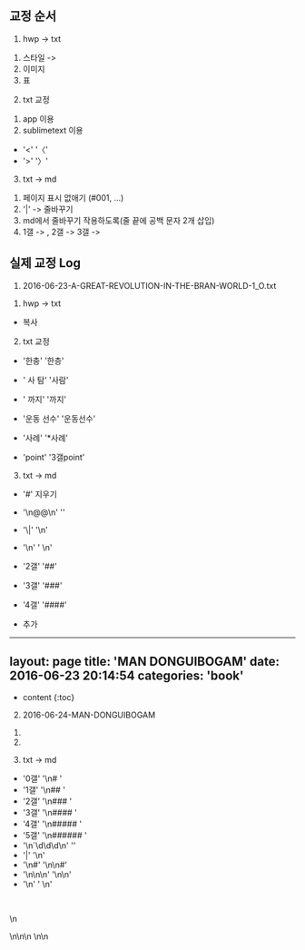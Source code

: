 ## 교정 순서
1. hwp -> txt
1) 스타일 ->
2) 이미지
3) 표

2. txt 교정
1) app 이용
2) sublimetext 이용
- '<'	'〈'
- '>'	'〉'

3. txt -> md
1) 페이지 표시 없애기 (#001, ...)
2) '|' -> 줄바꾸기
3) md에서 줄바꾸기 작용하도록(줄 끝에 공백 문자 2개 삽입)
4) 1갤 -> , 2갤 -> 3갤 ->


## 실제 교정 Log
1. 2016-06-23-A-GREAT-REVOLUTION-IN-THE-BRAN-WORLD-1_O.txt
1) hwp -> txt
- 복사

2) txt 교정
- '한충'	'한층'
- ' 사 탐'	'사람'
- ' 까지'		'까지'
- '운동 선수'	'운동선수'





- '사례'	'*사례'
- 'point'	'3갤point'



3) txt -> md
- '#' 지우기

- '\n@@\n'	''
- '\\\|'	'\n'
- '\n'	'  \n'
- '2갤'	'##'
- '3갤'	'###'
- '4갤'	'####'

- 추가
---
layout: page
title: 'MAN DONGUIBOGAM'
date: 2016-06-23 20:14:54
categories: 'book'
---

* content
{:toc}



2. 2016-06-24-MAN-DONGUIBOGAM
1)

2)

3) txt -> md
- '0갤'	'\n# '
- '1갤'	'\n## '
- '2갤'	'\n### '
- '3갤'	'\n#### '
- '4갤'	'\n##### '
- '5갤'	'\n###### '
- '\n`\d\d\d\n'	''
- '\|'	'\n'
- '\n#'	'\n\n#'
- '\n\n\n'	'\n\n'
- '\n'	'  \n'


<pre 	\n<pre
\n\n<pre   \n<pre

<\/pre>	</pre>\n
</pre>\n\n\n </pre>\n\n


<pre class="note">
<h6 class="note_title">